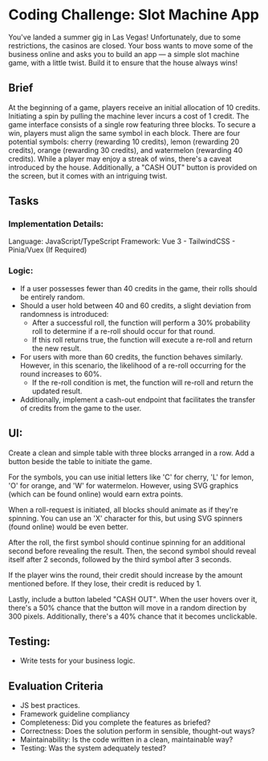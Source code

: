 # Coding Challenge: Slot Machine App

You've landed a summer gig in Las Vegas! Unfortunately, due to some restrictions, the casinos are closed. Your boss wants to move some of the business online and asks you to build an app — a simple slot machine game, with a little twist. Build it to ensure that the house always wins!

## Brief

At the beginning of a game, players receive an initial allocation of 10 credits. Initiating a spin by pulling the machine lever incurs a cost of 1 credit. The game interface consists of a single row featuring three blocks. To secure a win, players must align the same symbol in each block. There are four potential symbols: cherry (rewarding 10 credits), lemon (rewarding 20 credits), orange (rewarding 30 credits), and watermelon (rewarding 40 credits). While a player may enjoy a streak of wins, there's a caveat introduced by the house. Additionally, a "CASH OUT" button is provided on the screen, but it comes with an intriguing twist.

## Tasks

### Implementation Details:

Language: JavaScript/TypeScript
Framework: Vue 3 - TailwindCSS - Pinia/Vuex (If Required)

### Logic:

-   If a user possesses fewer than 40 credits in the game, their rolls should be entirely random.
-   Should a user hold between 40 and 60 credits, a slight deviation from randomness is introduced:
    -   After a successful roll, the function will perform a 30% probability roll to determine if a re-roll should occur for that round.
    -   If this roll returns true, the function will execute a re-roll and return the new result.
-   For users with more than 60 credits, the function behaves similarly. However, in this scenario, the likelihood of a re-roll occurring for the round increases to 60%.
    -   If the re-roll condition is met, the function will re-roll and return the updated result.
-   Additionally, implement a cash-out endpoint that facilitates the transfer of credits from the game to the user.

## UI:

Create a clean and simple table with three blocks arranged in a row. Add a button beside the table to initiate the game.

For the symbols, you can use initial letters like 'C' for cherry, 'L' for lemon, 'O' for orange, and 'W' for watermelon. However, using SVG graphics (which can be found online) would earn extra points.

When a roll-request is initiated, all blocks should animate as if they're spinning. You can use an 'X' character for this, but using SVG spinners (found online) would be even better.

After the roll, the first symbol should continue spinning for an additional second before revealing the result. Then, the second symbol should reveal itself after 2 seconds, followed by the third symbol after 3 seconds.

If the player wins the round, their credit should increase by the amount mentioned before. If they lose, their credit is reduced by 1.

Lastly, include a button labeled "CASH OUT". When the user hovers over it, there's a 50% chance that the button will move in a random direction by 300 pixels. Additionally, there's a 40% chance that it becomes unclickable.

## Testing:

-   Write tests for your business logic.

## Evaluation Criteria

-   JS best practices.
-   Framework guideline compliancy
-   Completeness: Did you complete the features as briefed?
-   Correctness: Does the solution perform in sensible, thought-out ways?
-   Maintainability: Is the code written in a clean, maintainable way?
-   Testing: Was the system adequately tested?

